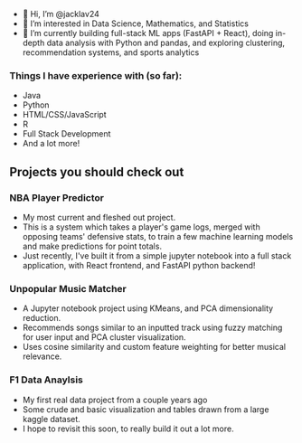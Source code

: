 - 👋 Hi, I’m @jacklav24
- 👀 I’m interested in Data Science, Mathematics, and Statistics
- 🌱 I’m currently building full-stack ML apps (FastAPI + React), doing in-depth data analysis with Python and pandas, and exploring clustering, recommendation systems, and sports analytics

### Things I have experience with (so far):
- Java
- Python
- HTML/CSS/JavaScript
- R
- Full Stack Development
- And a lot more!

## Projects you should check out
### NBA Player Predictor
- My most current and fleshed out project.
- This is a system which takes a player's game logs, merged with opposing teams' defensive stats, to train a few machine learning models and make predictions for point totals.
- Just recently, I've built it from a simple jupyter notebook into a full stack application, with React frontend, and FastAPI python backend!

### Unpopular Music Matcher
- A Jupyter notebook project using KMeans, and PCA dimensionality reduction.
- Recommends songs similar to an inputted track using fuzzy matching for user input and PCA cluster visualization.
- Uses cosine similarity and custom feature weighting for better musical relevance.

### F1 Data Anaylsis
- My first real data project from a couple years ago
- Some crude and basic visualization and tables drawn from a large kaggle dataset.
- I hope to revisit this soon, to really build it out a lot more.

